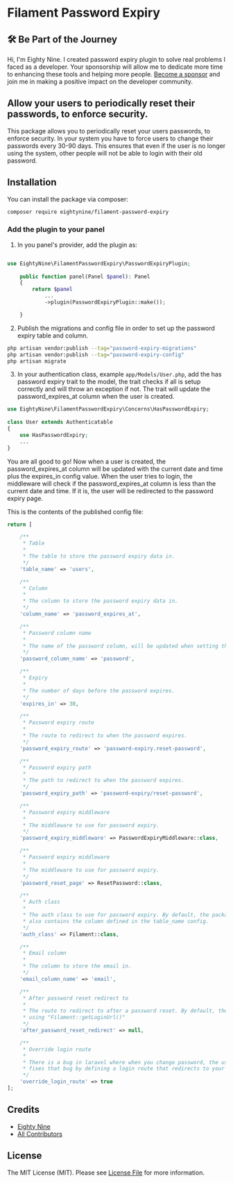 # Filament Password Expiry


## 🛠️ Be Part of the Journey

Hi, I'm Eighty Nine. I created password expiry plugin to solve real problems I faced as a developer. Your sponsorship will allow me to dedicate more time to enhancing these tools and helping more people. [Become a sponsor](https://github.com/sponsors/eighty9nine) and join me in making a positive impact on the developer community.


## Allow your users to periodically reset their passwords, to enforce security.

This package allows you to periodically reset your users passwords, to enforce security. In your system you have to force users to change their passwords every 30-90 days. This ensures that even if the user is no longer using the system, other people will not be able to login with their old password.

## Installation

You can install the package via composer:

```bash
composer require eightynine/filament-password-expiry
```

### Add the plugin to your panel

1. In you panel's provider, add the plugin as:
```php

use EightyNine\FilamentPasswordExpiry\PasswordExpiryPlugin;
            
    public function panel(Panel $panel): Panel
    {
        return $panel
            ...
            ->plugin(PasswordExpiryPlugin::make());

    }
```
2. Publish the migrations and config file in order to set up the password expiry table and column.
```bash
php artisan vendor:publish --tag="password-expiry-migrations"
php artisan vendor:publish --tag="password-expiry-config"
php artisan migrate
```
3. In your authentication class, example `app/Models/User.php`, add the has password expiry trait to the model, the trait checks if all is setup correctly and will throw an exception if not. The trait will update the password_expires_at column when the user is created.
```php
use EightyNine\FilamentPasswordExpiry\Concerns\HasPasswordExpiry;
            
class User extends Authenticatable
{
    use HasPasswordExpiry;
    ...
}
```

You are all good to go! Now when a user is created, the password_expires_at column will be updated with the current date and time plus the expires_in config value. When the user tries to login, the middleware will check if the password_expires_at column is less than the current date and time. If it is, the user will be redirected to the password expiry page.

This is the contents of the published config file:

```php
return [

    /**
     * Table
     * 
     * The table to store the password expiry data in.
     */
    'table_name' => 'users',

    /**
     * Column
     * 
     * The column to store the password expiry data in.
     */
    'column_name' => 'password_expires_at',

    /** 
     * Password column name
     * 
     * The name of the password column, will be updated when setting the new password.
     */
    'password_column_name' => 'password',

    /**
     * Expiry
     * 
     * The number of days before the password expires.
     */
    'expires_in' => 30,

    /**
     * Password expiry route
     * 
     * The route to redirect to when the password expires.
     */
    'password_expiry_route' => 'password-expiry.reset-password',

    /**
     * Password expiry path
     * 
     * The path to redirect to when the password expires.
     */
    'password_expiry_path' => 'password-expiry/reset-password',

    /**
     * Password expiry middleware
     * 
     * The middleware to use for password expiry.
     */
    'password_expiry_middleware' => PasswordExpiryMiddleware::class,

    /**
     * Password expiry middleware
     * 
     * The middleware to use for password expiry.
     */
    'password_reset_page' => ResetPassword::class,

    /**
     * Auth class
     * 
     * The auth class to use for password expiry. By default, the package uses Filament::auth()->user(). Make sure the auth class 
     * also contains the column defined in the table_name config.
     */
    'auth_class' => Filament::class,

    /**
     * Email column
     * 
     * The column to store the email in.
     */
    'email_column_name' => 'email',

    /**
     * After password reset redirect to
     * 
     * The route to redirect to after a password reset. By default, the user will be redirected to the login page
     * using "Filament::getLoginUrl()"
     */
    'after_password_reset_redirect' => null,

    /**
     * Override login route
     * 
     * There is a bug in laravel where when you change password, the user is redirected to the login page by default. This override 
     * fixes that bug by defining a login route that redirects to your panel's login page.
     */
    'override_login_route' => true
];
```

## Credits

- [Eighty Nine](https://github.com/eighty9nine)
- [All Contributors](../../contributors)

## License

The MIT License (MIT). Please see [License File](LICENSE.md) for more information.
